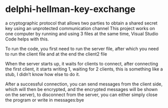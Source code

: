 # delphi-hellman-key-exchange
  a cryptographic protocol that allows two parties to obtain a shared secret key using an unprotected communication channel
This project works on one computer by running and using 3 files at the same time, Visual Studio Code helps with this.

To run the code, you first need to run the server file, after which you need to run the client file and at the end the client2 file

  When the server starts up, it waits for clients to connect, after connecting the first client, it starts writing 1, waiting for 2 clients, this is something like a stub, I didn’t know how else to do it.


  After a successful connection, you can send messages from the client side, which will then be encrypted, and the encrypted messages will be shown on the server),
to disconnect from the server, you can either simply close the program or write in messages:bye
